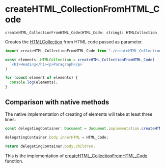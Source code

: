 # createHTML_CollectionFromHTML_Code

```
createHTML_CollectionFromHTML_Code(HTML_Code: string): HTMLCollection
```

Creates the [HTMLCollection](https://developer.mozilla.org/en-US/docs/Web/API/HTMLCollection) from HTML code passed
as parameter.

```typescript
import createHTML_CollectionFromHTML_Code from "./createHTML_CollectionFromHTML_Code";

const elements: HTMLCollection = createHTML_CollectionFromHTML_Code(
  `<h1>Heading</h1><p>Paragraph</p>`
)

for (const element of elements) {
  console.log(elements);
}
```

## Comparison with native methods

The native implementation of creating of elements will take at least three lines:

```typescript
const delegatingContainer: Document = document.implementation.createHTMLDocument();

delegatingContainer.body.innerHTML = HTML_Code;

return delegatingContainer.body.children;
```

This is the implementation of [createHTML_CollectionFromHTML_Code](createHTML_CollectionFromHTML_Code.md) function.
